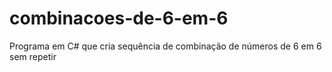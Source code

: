 # combinacoes-de-6-em-6
Programa em C# que cria sequência de combinação de números de 6 em 6 sem repetir
